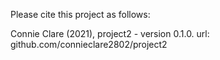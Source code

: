Please cite this project as follows:

Connie Clare (2021),  project2 - version 0.1.0. url: github.com/connieclare2802/project2
